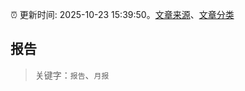 :alarm_clock: 更新时间: 2025-10-23 15:39:50。[文章来源](/README.md)、[文章分类](/TAGS.md)

## 报告


> 关键字：`报告`、`月报`



